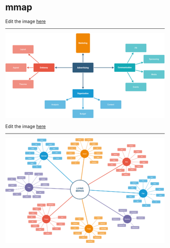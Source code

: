 # mmap

Edit the image [here](https://app.diagrams.net/?src=about#Hjunxnone%2Fmmap%2Fmain%2Ftest_mmap.png)

----
![](./test_mmap.png)



Edit the image [here](https://app.diagrams.net/?src=about#Hjunxnone%2Fmmap%2Fmain%2Ftm2.png)

----
![](./tm2.png)

